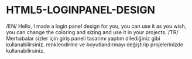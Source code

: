 # HTML5-LOGINPANEL-DESIGN
/EN/ Hello, I made a login panel design for you, you can use it as you wish, you can change the coloring and sizing and use it in your projects. /TR/ Merhabalar sizler için giriş paneli tasarımı yaptım dilediğiniz gibi kullanabilirsiniz. renklendirme ve boyutlandırmayı değiştirip projelerinizde kullanabilirsiniz.

